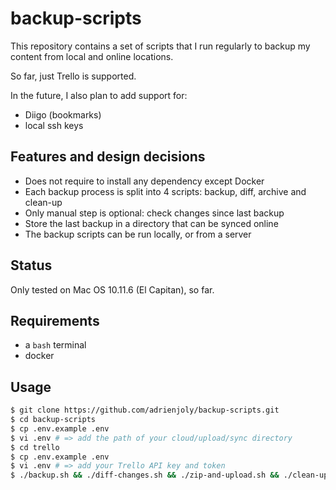 # backup-scripts

This repository contains a set of scripts that I run regularly to backup my content from local and online locations.

So far, just Trello is supported.

In the future, I also plan to add support for:
- Diigo (bookmarks)
- local ssh keys

## Features and design decisions

- Does not require to install any dependency except Docker
- Each backup process is split into 4 scripts: backup, diff, archive and clean-up
- Only manual step is optional: check changes since last backup
- Store the last backup in a directory that can be synced online
- The backup scripts can be run locally, or from a server

## Status

Only tested on Mac OS 10.11.6 (El Capitan), so far.

## Requirements

- a `bash` terminal
- docker

## Usage

```bash
$ git clone https://github.com/adrienjoly/backup-scripts.git
$ cd backup-scripts
$ cp .env.example .env
$ vi .env # => add the path of your cloud/upload/sync directory
$ cd trello
$ cp .env.example .env
$ vi .env # => add your Trello API key and token
$ ./backup.sh && ./diff-changes.sh && ./zip-and-upload.sh && ./clean-up.sh
```
